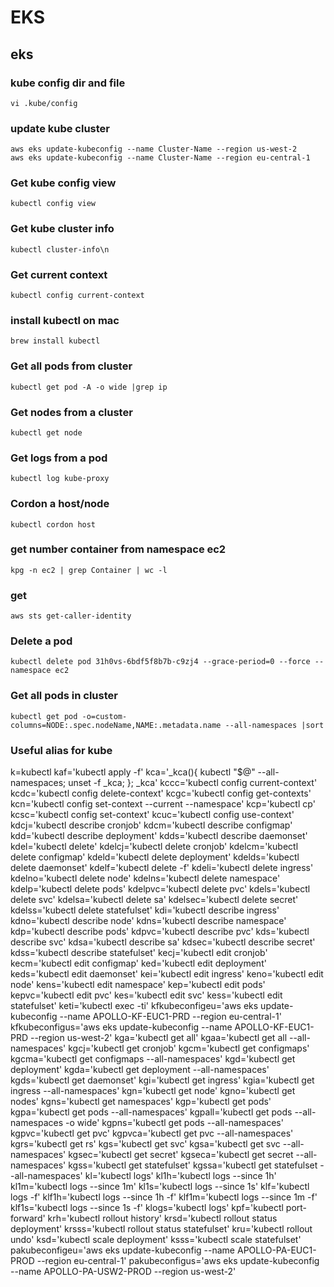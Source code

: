 # EKS
## eks

### kube config dir and file

	vi .kube/config

### update kube cluster

	aws eks update-kubeconfig --name Cluster-Name --region us-west-2
	aws eks update-kubeconfig --name Cluster-Name --region eu-central-1

### Get kube config view

	kubectl config view

### Get kube cluster info
	
	kubectl cluster-info\n

### Get current context

	kubectl config current-context

### install kubectl on mac

	brew install kubectl

### Get all pods from cluster

	kubectl get pod -A -o wide |grep ip

### Get nodes from a cluster

	kubectl get node

### Get logs from a pod

	kubectl log kube-proxy

### Cordon a host/node

	kubectl cordon host

### get number container from namespace ec2

	kpg -n ec2 | grep Container | wc -l

### get 
	aws sts get-caller-identity

### Delete a pod

	kubectl delete pod 31h0vs-6bdf5f8b7b-c9zj4 --grace-period=0 --force --namespace ec2

### Get all pods in cluster

	kubectl get pod -o=custom-columns=NODE:.spec.nodeName,NAME:.metadata.name --all-namespaces |sort

### Useful alias for kube

k=kubectl
kaf='kubectl apply -f'
kca='_kca(){ kubectl "$@" --all-namespaces;  unset -f _kca; }; _kca'
kccc='kubectl config current-context'
kcdc='kubectl config delete-context'
kcgc='kubectl config get-contexts'
kcn='kubectl config set-context --current --namespace'
kcp='kubectl cp'
kcsc='kubectl config set-context'
kcuc='kubectl config use-context'
kdcj='kubectl describe cronjob'
kdcm='kubectl describe configmap'
kdd='kubectl describe deployment'
kdds='kubectl describe daemonset'
kdel='kubectl delete'
kdelcj='kubectl delete cronjob'
kdelcm='kubectl delete configmap'
kdeld='kubectl delete deployment'
kdelds='kubectl delete daemonset'
kdelf='kubectl delete -f'
kdeli='kubectl delete ingress'
kdelno='kubectl delete node'
kdelns='kubectl delete namespace'
kdelp='kubectl delete pods'
kdelpvc='kubectl delete pvc'
kdels='kubectl delete svc'
kdelsa='kubectl delete sa'
kdelsec='kubectl delete secret'
kdelss='kubectl delete statefulset'
kdi='kubectl describe ingress'
kdno='kubectl describe node'
kdns='kubectl describe namespace'
kdp='kubectl describe pods'
kdpvc='kubectl describe pvc'
kds='kubectl describe svc'
kdsa='kubectl describe sa'
kdsec='kubectl describe secret'
kdss='kubectl describe statefulset'
kecj='kubectl edit cronjob'
kecm='kubectl edit configmap'
ked='kubectl edit deployment'
keds='kubectl edit daemonset'
kei='kubectl edit ingress'
keno='kubectl edit node'
kens='kubectl edit namespace'
kep='kubectl edit pods'
kepvc='kubectl edit pvc'
kes='kubectl edit svc'
kess='kubectl edit statefulset'
keti='kubectl exec -ti'
kfkubeconfigeu='aws eks update-kubeconfig --name APOLLO-KF-EUC1-PRD --region eu-central-1'
kfkubeconfigus='aws eks update-kubeconfig --name APOLLO-KF-EUC1-PRD --region us-west-2'
kga='kubectl get all'
kgaa='kubectl get all --all-namespaces'
kgcj='kubectl get cronjob'
kgcm='kubectl get configmaps'
kgcma='kubectl get configmaps --all-namespaces'
kgd='kubectl get deployment'
kgda='kubectl get deployment --all-namespaces'
kgds='kubectl get daemonset'
kgi='kubectl get ingress'
kgia='kubectl get ingress --all-namespaces'
kgn='kubectl get node'
kgno='kubectl get nodes'
kgns='kubectl get namespaces'
kgp='kubectl get pods'
kgpa='kubectl get pods --all-namespaces'
kgpall='kubectl get pods --all-namespaces -o wide'
kgpns='kubectl get pods --all-namespaces'
kgpvc='kubectl get pvc'
kgpvca='kubectl get pvc --all-namespaces'
kgrs='kubectl get rs'
kgs='kubectl get svc'
kgsa='kubectl get svc --all-namespaces'
kgsec='kubectl get secret'
kgseca='kubectl get secret --all-namespaces'
kgss='kubectl get statefulset'
kgssa='kubectl get statefulset --all-namespaces'
kl='kubectl logs'
kl1h='kubectl logs --since 1h'
kl1m='kubectl logs --since 1m'
kl1s='kubectl logs --since 1s'
klf='kubectl logs -f'
klf1h='kubectl logs --since 1h -f'
klf1m='kubectl logs --since 1m -f'
klf1s='kubectl logs --since 1s -f'
klogs='kubectl logs'
kpf='kubectl port-forward'
krh='kubectl rollout history'
krsd='kubectl rollout status deployment'
krsss='kubectl rollout status statefulset'
kru='kubectl rollout undo'
ksd='kubectl scale deployment'
ksss='kubectl scale statefulset'
pakubeconfigeu='aws eks update-kubeconfig --name APOLLO-PA-EUC1-PROD --region eu-central-1'
pakubeconfigus='aws eks update-kubeconfig --name APOLLO-PA-USW2-PROD --region us-west-2'
